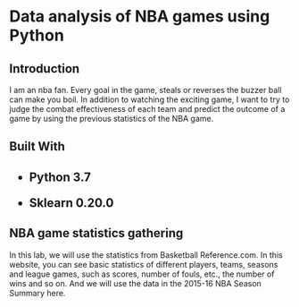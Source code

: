 <h1>Data analysis of NBA games using Python</h1>
<h2>Introduction</h2>
<p>I am an nba fan. Every goal in the game, steals or reverses the buzzer ball can make you boil. 
In addition to watching the exciting game, I want to try to judge the combat effectiveness of each team 
and predict the outcome of a game by using the previous statistics of the NBA game.</p>
<h2>Built With<h2>
  <ul>
    <li><p><frot size =1>Python 3.7</p></li>
    <li><p><frot size =1>Sklearn 0.20.0</p></li>
    </ul>
 <h2>NBA game statistics gathering</h2>
  <p>In this lab, we will use the statistics from Basketball Reference.com. In this website, you can see basic statistics of different players, teams, seasons and league games, such as scores, number of fouls, etc., the number of wins and so on. And we will use the data in the 2015-16 NBA Season Summary here.</p>
